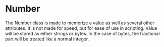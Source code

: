 # Number
The Number class is made to memorize a value as well as several other attributes.
It is not made for speed, but for ease of use in scripting.
Value will be stored as either strings or bytes.
In the case of bytes, the fractional part will be treated like a normal integer.
